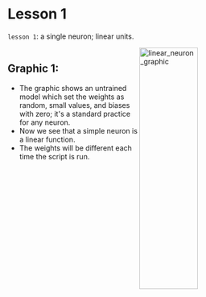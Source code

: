 # Lesson 1

`lesson 1`: a single neuron; linear units.

<div style="display: flex; justify-content: center;">
<div class="texto-titulo">
      
## Graphic 1:
* The graphic shows an untrained model which set the weights as random, small values, and biases with zero; it's a standard practice for any neuron.
* Now we see that a simple neuron is a linear function.
* The weights will be different each time the script is run.

</div>
      <img style="width: 48%;" width="640" height="480" alt="linear_neuron_graphic" src="https://github.com/user-attachments/assets/d1ee2c6d-fbbc-484b-922d-2c653deb6c41" />
</div>
